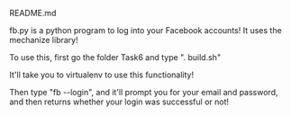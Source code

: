 README.md


fb.py is a python program to log into your Facebook accounts!
It uses the mechanize library!

To use this, first go the folder Task6 and type ". build.sh"

It'll take you to virtualenv to use this functionality!

Then type "fb --login", and it'll prompt you for your email and password, and then returns whether your login was successful or not!
